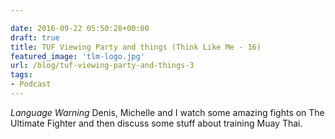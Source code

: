 ```yaml
---

date: 2016-09-22 05:50:28+00:00
draft: true
title: TUF Viewing Party and things (Think Like Me - 16)
featured_image: 'tlm-logo.jpg'
url: /blog/tuf-viewing-party-and-things-3
tags:
- Podcast
---
```


*Language Warning*
Denis, Michelle and I watch some amazing fights on The Ultimate Fighter and then discuss some stuff about training Muay Thai.






